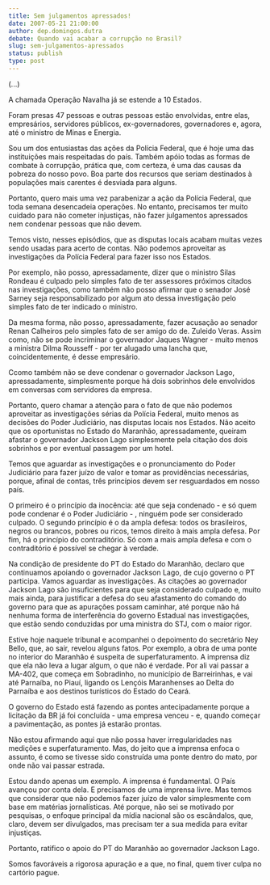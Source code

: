 ```yaml
---
title: Sem julgamentos apressados!
date: 2007-05-21 21:00:00
author: dep.domingos.dutra
debate: Quando vai acabar a corrupção no Brasil?
slug: sem-julgamentos-apressados
status: publish 
type: post
---
```


  

(...)  

A chamada Operação Navalha já se estende a 10 Estados.  

Foram presas 47 pessoas e outras pessoas estão envolvidas, entre elas, empresários, servidores públicos, ex-governadores, governadores e, agora, até o ministro de Minas e Energia.  

  

Sou um dos entusiastas das ações da Polícia Federal, que é hoje uma das instituições mais respeitadas do país. Também apóio todas as formas de combate à corrupção, prática que, com certeza, é uma das causas da pobreza do nosso povo. Boa parte dos recursos que seriam destinados à populações mais carentes é desviada para alguns.  

  

Portanto, quero mais uma vez parabenizar a ação da Polícia Federal, que toda semana desencadeia operações. No entanto, precisamos ter muito cuidado para não cometer injustiças, não fazer julgamentos apressados nem condenar pessoas que não devem.  

  

 Temos visto, nesses episódios, que as disputas locais acabam muitas vezes sendo usadas para acerto de contas. Não podemos aproveitar as investigações da Polícia Federal para fazer isso nos Estados.  

  

Por exemplo, não posso, apressadamente, dizer que o ministro Silas Rondeau é culpado pelo simples fato de ter assessores próximos citados nas investigações, como também não posso afirmar que o senador José Sarney seja responsabilizado por algum ato dessa investigação pelo simples fato de ter indicado o ministro.  

  

Da mesma forma, não posso, apressadamente, fazer acusação ao senador Renan Calheiros pelo simples fato de ser amigo do de. Zuleido Veras. Assim como, não se pode incriminar o governador Jaques Wagner - muito menos a ministra Dilma Rousseff - por ter alugado uma lancha que, coincidentemente, é desse empresário.  

  

Ccomo também não se deve condenar o governador Jackson Lago, apressadamente, simplesmente porque há dois sobrinhos dele envolvidos em conversas com servidores da empresa.  

  

Portanto, quero chamar a atenção para o fato de que não podemos aproveitar as investigações sérias da Polícia Federal, muito menos as decisões do Poder Judiciário, nas disputas locais nos Estados. Não aceito que os oportunistas no Estado do Maranhão, apressadamente, queiram afastar o governador Jackson Lago simplesmente pela citação dos dois sobrinhos e por eventual passagem por um hotel.  

  

 Temos que aguardar as investigações e o pronunciamento do Poder Judiciário para fazer juízo de valor e tomar as providências necessárias, porque, afinal de contas, três princípios devem ser resguardados em nosso país.  

  

O primeiro é o princípio da inocência: até que seja condenado - e só quem pode condenar é o Poder Judiciário - , ninguém pode ser considerado culpado. O segundo princípio é o da ampla defesa: todos os brasileiros, negros ou brancos, pobres ou ricos, temos direito à mais ampla defesa. Por fim, há o princípio do contraditório. Só com a mais ampla defesa e com o contraditório é possível se chegar à verdade.  

  

Na condição de presidente do PT do Estado do Maranhão, declaro que continuamos apoiando o governador Jackson Lago, de cujo governo o PT participa. Vamos aguardar as investigações. As citações ao governador Jackson Lago são insuficientes para que seja considerado culpado e, muito mais ainda, para justificar a defesa do seu afastamento do comando do governo para que as apurações possam caminhar, até porque não há nenhuma forma de interferência do governo Estadual nas investigações, que estão sendo conduzidas por uma ministra do STJ, com o maior rigor.  

  

Estive hoje naquele tribunal e acompanhei o depoimento do secretário Ney Bello, que, ao sair, revelou alguns fatos. Por exemplo, a obra de uma ponte no interior do Maranhão é suspeita de superfaturamento. A imprensa diz que ela não leva a lugar algum, o que não é verdade. Por ali vai passar a MA-402, que começa em Sobradinho, no município de Barreirinhas, e vai até Parnaíba, no Piauí, ligando os Lençóis Maranhenses ao Delta do Parnaíba e aos destinos turísticos do Estado do Ceará.  

  

O governo do Estado está fazendo as pontes antecipadamente porque a licitação da BR já foi concluída - uma empresa venceu - e, quando começar a pavimentação, as pontes já estarão prontas.   

Não estou afirmando aqui que não possa haver irregularidades nas medições e superfaturamento. Mas, do jeito que a imprensa enfoca o assunto, é como se tivesse sido construída uma ponte dentro do mato, por onde não vai passar estrada.  

  

Estou dando apenas um exemplo. A imprensa é fundamental. O País avançou por conta dela. E precisamos de uma imprensa livre. Mas temos que considerar que não podemos fazer juízo de valor simplesmente com base em matérias jornalísticas. Até porque, não sei se motivado por pesquisas, o enfoque principal da mídia nacional são os escândalos, que, claro, devem ser divulgados, mas precisam ter a sua medida para evitar injustiças.  

Portanto, ratifico o apoio do PT do Maranhão ao governador Jackson Lago.  

  

Somos favoráveis a rigorosa apuração e a que, no final, quem tiver culpa no cartório pague.
